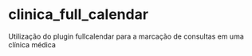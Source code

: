 # clinica_full_calendar
Utilização do plugin fullcalendar para a marcação de consultas em uma clínica médica
